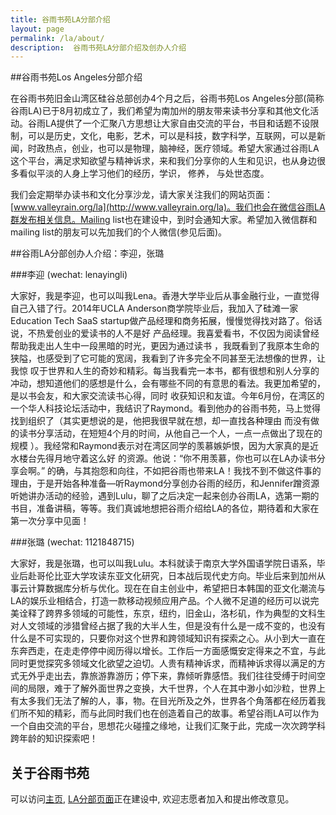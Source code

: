 ```yaml
---
title: 谷雨书苑LA分部介绍
layout: page
permalink: /la/about/
description:  谷雨书苑LA分部介绍及创办人介绍
---
```


##谷雨书苑Los Angeles分部介绍

在谷雨书苑旧金山湾区硅谷总部创办4个月之后，谷雨书苑Los Angeles分部(简称谷雨LA)已于8月初成立了，我们希望为南加州的朋友带来读书分享和其他文化活动。谷雨LA提供了一个汇聚八方思想让大家自由交流的平台，书目和话题不设限制，可以是历史，文化，电影，艺术，可以是科技，数字科学，互联网，可以是新闻，时政热点，创业，也可以是物理，脑神经，医疗领域。希望大家通过谷雨LA这个平台，满足求知欲望与精神诉求，来和我们分享你的人生和见识，也从身边很多看似平淡的人身上学习他们的经历，学识， 修养， 与处世态度。

我们会定期举办读书和文化分享沙龙，请大家关注我们的网站页面：[www.valleyrain.org/la](http://www.valleyrain.org/la)。我们也会在微信谷雨LA群发布相关信息。Mailing list也在建设中，到时会通知大家。希望加入微信群和mailing list的朋友可以先加我们的个人微信(参见后面)。

##谷雨LA分部创办人介绍：李迎，张璐

###李迎 (wechat: lenayingli)

大家好，我是李迎，也可以叫我Lena。香港大学毕业后从事金融行业，一直觉得自己入错了行。2014年UCLA Anderson商学院毕业后，我加入了硅滩一家 Education Tech SaaS startup做产品经理和商务拓展，慢慢觉得找对路了。俗话说，不热爱创业的爱读书的人不是好 产品经理。我喜爱看书，不仅因为阅读曾经帮助我走出人生中一段黑暗的时光，更因为通过读书 ，我既看到了我原本生命的狭隘，也感受到了它可能的宽阔，我看到了许多完全不同甚至无法想像的世界，让我惊 叹于世界和人生的奇妙和精彩。每当我看完一本书，都有很想和别人分享的冲动，想知道他们的感想是什么，会有哪些不同的有意思的看法。我更加希望的，是以书会友，和大家交流读书心得，同时 收获知识和友谊。今年6月份，在湾区的一个华人科技论坛活动中，我结识了Raymond。看到他办的谷雨书苑，马上觉得找到组织了（其实更想说的是，他把我很早就在想，却一直找各种理由 而没有做的读书分享活动，在短短4个月的时间，从他自己一个人，一点一点做出了现在的规模 ）。我经常和Raymond表示对在湾区同学的羡慕嫉妒恨，因为大家真的是近水楼台先得月地守着这么好 的资源。他说：“你不用羡慕，你也可以在LA办读书分享会啊。” 的确，与其抱怨和向往，不如把谷雨也带来LA！我找不到不做这件事的理由，于是开始各种准备—听Raymond分享创办谷雨的经历，和Jennifer蹭资源听她讲办活动的经验，遇到Lulu，聊了之后决定一起来创办谷雨LA，选第一期的书目，准备讲稿，等等。我们真诚地想把谷雨介绍给LA的各位，期待着和大家在第一次分享中见面！

###张璐 (wechat: 1121848715)

大家好，我是张璐，也可以叫我Lulu。本科就读于南京大学外国语学院日语系，毕业后赴哥伦比亚大学攻读东亚文化研究，日本战后现代史方向。毕业后来到加州从事云计算数据库分析与优化。现在在自主创业中，希望把日本韩国的亚文化潮流与LA的娱乐业相结合，打造一款移动视频应用产品。个人微不足道的经历可以说完美诠释了跨界多领域的可能性，东京，纽约，旧金山，洛杉矶，作为典型的文科生对人文领域的涉猎曾经占据了我的大半人生，但是没有什么是一成不变的，也没有什么是不可实现的，只要你对这个世界和跨领域知识有探索之心。从小到大一直在东奔西走，在走走停停中阅历得以增长。工作后一方面感慨安定得来之不宜，与此同时更觉探究多领域文化欲望之迫切。人贵有精神诉求，而精神诉求得以满足的方式无外乎走出去，靠旅游靠游历；停下来，靠倾听靠感悟。我们往往受缚于时间空间的局限，难于了解外面世界之变换，大千世界，个人在其中渺小如沙粒，世界上有太多我们无法了解的人，事，物。在目光所及之外，世界各个角落都在经历着我们所不知的精彩，而与此同时我们也在创造着自己的故事。希望谷雨LA可以作为一个自由交流的平台，思想花火碰撞之缘地，让我们汇聚于此，完成一次次跨学科跨年龄的知识探索吧！ 

## 关于谷雨书苑

可以访问[主页](http://www.valleyrain.org), [LA分部页面](http://www.valleyrain.org/la)正在建设中, 欢迎志愿者加入和提出修改意见。
